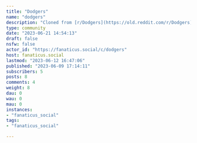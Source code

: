 ```yaml
---
title: "Dodgers" 
name: "dodgers"
description: "Cloned from [r/Dodgers](https://old.reddit.com/r/Dodgers)# Looking for mods!"
type: community
date: "2023-06-21 14:54:13"
draft: false
nsfw: false
actor_id: "https://fanaticus.social/c/dodgers"
host: fanaticus.social
lastmod: "2023-06-12 16:47:06"
published: "2023-06-09 17:14:11"
subscribers: 5
posts: 8
comments: 4
weight: 8
dau: 0
wau: 0
mau: 0
instances:
- "fanaticus_social"
tags: 
- "fanaticus_social"

---
```

